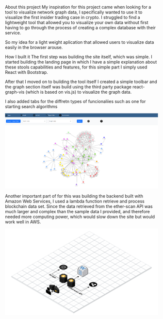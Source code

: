 About this project
My inspiration for this project came when looking for a tool to visualize network graph data, I specifically wanted to use it to visualize the first insider trading case in crypto. I struggled to find a lightweight tool that allowed you to visualize your own data without first having to go through the process of creating a complex database with their service.

So my idea for a light weight aplication that allowed users to visualize data easily in the browser arouse.

How I built it
The first step was building the site itself, which was simple. I started building the landing page in which I have a simple explanation about these stools capabilities and features, for this simple part I simply used React with Bootstrap.

After that I moved on to building the tool itself I created a simple toolbar and the graph section itself was build using the third party package react-graph-vis (which is based on vis.js) to visualize the graph data.

I also added tabs for the diffretn types of funcionaliies such as one for starting search algorithms

![alt text](./src/Resources/imgs/dashboard.png)

Another important part of for this was building the backend built with Amazon Web Services, I used a lambda function retrieve and process blockchain data set. Since the data retrieved from the ether-scan API was much larger and complex than the sample data I provided, and therefore needed more computing power, which would slow down the site but would work well in AWS.

![alt text](./src/Resources/imgs/Graphapp.png)
